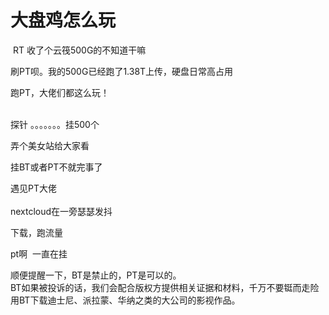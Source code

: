 # 大盘鸡怎么玩


<img src="static/image/smiley/default/lol.gif" smilieid="12" border="0" alt="" /> RT 收了个云筏500G的不知道干嘛<img src="static/image/smiley/default/lol.gif" smilieid="12" border="0" alt="" /> 

刷PT呗。我的500G已经跑了1.38T上传，硬盘日常高占用<img id="aimg_D317m" onclick="zoom(this, this.src, 0, 0, 0)" class="zoom" src="https://s1.ax1x.com/2020/10/19/0zFaGV.png" onmouseover="img_onmouseoverfunc(this)" onload="thumbImg(this)" border="0" alt="" />

跑PT，大佬们都这么玩！<br />
<br />
<img src="static/image/smiley/default/time.gif" smilieid="15" border="0" alt="" /><img src="static/image/smiley/default/time.gif" smilieid="15" border="0" alt="" /><img src="static/image/smiley/default/time.gif" smilieid="15" border="0" alt="" />

探针 。。。。。。。挂500个

弄个美女站给大家看

挂BT或者PT不就完事了

遇见PT大佬<br />
<br />
nextcloud在一旁瑟瑟发抖<br />


下载，跑流量

pt啊&nbsp;&nbsp;一直在挂<img id="aimg_xHkUq" onclick="zoom(this, this.src, 0, 0, 0)" class="zoom" src="https://cdn.jsdelivr.net/gh/hishis/forum-master/public/images/patch.gif" onmouseover="img_onmouseoverfunc(this)" onload="thumbImg(this)" border="0" alt="" />

顺便提醒一下，BT是禁止的，PT是可以的。<br />
BT如果被投诉的话，我们会配合版权方提供相关证据和材料，千万不要铤而走险用BT下载迪士尼、派拉蒙、华纳之类的大公司的影视作品。
